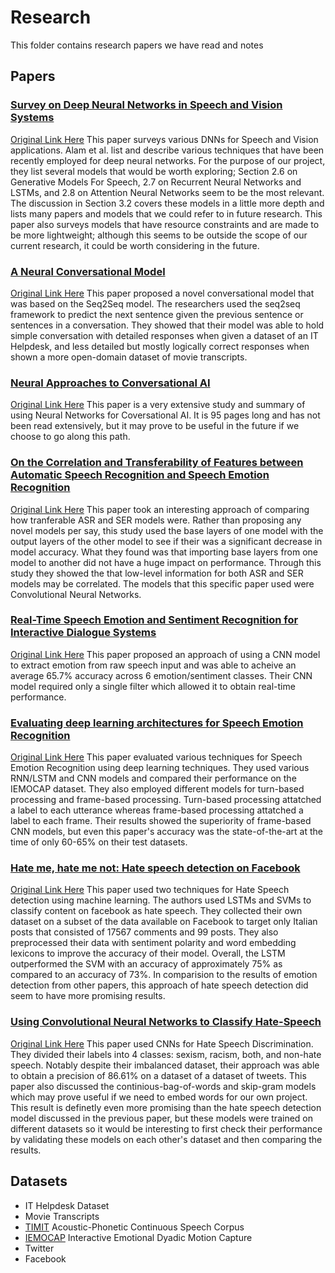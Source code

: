 # Research

This folder contains research papers we have read and notes
## Papers

### [Survey on Deep Neural Networks in Speech and Vision Systems](Survey_on_Deep_Neural_Networks_in_Speech_and_Vision_Systems.pdf)

[Original Link Here](https://arxiv.org/abs/1908.07656)
This paper surveys various DNNs for Speech and Vision applications. Alam et al. list and describe various techniques that have been recently employed for deep neural networks. For the purpose of our project, they list several models that would be worth exploring; Section 2.6 on Generative Models For Speech, 2.7 on Recurrent Neural Networks and LSTMs, and 2.8 on Attention Neural Networks seem to be the most relevant. The discussion in Section 3.2 covers these models in a little more depth and lists many papers and models that we could refer to in future research. This paper also surveys models that have resource constraints and are made to be more lightweight; although this seems to be outside the scope of our current research, it could be worth considering in the future. 

### [A Neural Conversational Model](A_Neural_Conversational_Model)

[Original Link Here](https://arxiv.org/abs/1506.05869)
This paper proposed a novel conversational model that was based on the Seq2Seq model. The researchers used the seq2seq framework to predict the next sentence given the previous sentence or sentences in a conversation. They showed that their model was able to hold simple conversation with detailed responses when given a dataset of an IT Helpdesk, and less detailed but mostly logically correct responses when shown a more open-domain dataset of movie transcripts.

### [Neural Approaches to Conversational AI](Neural_Approaches_to_Conversational_AI.pdf)

[Original Link Here](https://arxiv.org/abs/1809.08267)
This paper is a very extensive study and summary of using Neural Networks for Coversational AI. It is 95 pages long and has not been read extensively, but it may prove to be useful in the future if we choose to go along this path.

### [On the Correlation and Transferability of Features between Automatic Speech Recognition and Speech Emotion Recognition](On_the_Correlation_and_Transferability_of_Features_between_Automatic_Speech_Recognition_and_Speech_Emotion_Recognition.pdf)

[Original Link Here](https://pdfs.semanticscholar.org/9b32/4a985a3ab539045d09ec9419aef956cbaff8.pdf)
This paper took an interesting approach of comparing how tranferable ASR and SER models were. Rather than proposing any novel models per say, this study used the base layers of one model with the output layers of the other model to see if their was a significant decrease in model accuracy. What they found was that importing base layers from one model to another did not have a huge impact on performance. Through this study they showed the that low-level information for both ASR and SER models may be correlated. The models that this specific paper used were Convolutional Neural Networks. 

### [Real-Time Speech Emotion and Sentiment Recognition for Interactive Dialogue Systems](Real-Time_Speech_Emotion_and_Sentiment_Recognition_for_Interactive_Dialogue_Systems.pdf)

[Original Link Here](https://www.aclweb.org/anthology/D16-1110.pdf)
This paper proposed an approach of using a CNN model to extract emotion from raw speech input and was able to acheive an average 65.7% accuracy across 6 emotion/sentiment classes. Their CNN model required only a single filter which allowed it to obtain real-time performance.  

### [Evaluating deep learning architectures for Speech Emotion Recognition](Evaluating_deep_learning_architectures_for_Speech_Emotion_Recognition.pdf)

[Original Link Here](https://www.sciencedirect.com/science/article/abs/pii/S089360801730059X)
This paper evaluated various techniques for Speech Emotion Recognition using deep learning techniques. They used various RNN/LSTM and CNN models and compared their performance on the IEMOCAP dataset. They also employed different models for turn-based processing and frame-based processing. Turn-based processing attatched a label to each utterance whereas frame-based processing attatched a label to each frame. Their results showed the superiority of frame-based CNN models, but even this paper's accuracy was the state-of-the-art at the time of only 60-65% on their test datasets.

### [Hate me, hate me not: Hate speech detection on Facebook](Hate_me_hate_me_not_Hate_speech_detection_on_Facebook.pdf)

[Original Link Here](https://www.semanticscholar.org/paper/Hate-Me%2C-Hate-Me-Not%3A-Hate-Speech-Detection-on-Vigna-Cimino/2d21ebb96a5cd93bdfda391c70a3f77717b09833)
This paper used two techniques for Hate Speech detection using machine learning. The authors used LSTMs and SVMs to classify content on facebook as hate speech. They collected their own dataset on a subset of the data available on Facebook to target only Italian posts that consisted of 17567 comments and 99 posts. They also preprocessed their data with sentiment polarity and word embedding lexicons to improve the accuracy of their model. Overall, the LSTM outperformed the SVM with an accuracy of approximately 75% as compared to an accuracy of 73%. In comparision to the results of emotion detection from other papers, this approach of hate speech detection did seem to have more promising results. 

### [Using Convolutional Neural Networks to Classify Hate-Speech](Using_Convolutional_Neural_Networks_to_Classify_Hate-Speech.pdf)

[Original Link Here](https://www.researchgate.net/publication/318741626_Using_Convolutional_Neural_Networks_to_Classify_Hate-Speech)
This paper used CNNs for Hate Speech Discrimination. They divided their labels into 4 classes: sexism, racism, both, and non-hate speech. Notably despite their imbalanced dataset, their approach was able to obtain a precision of 86.61% on a dataset of a dataset of tweets. This paper also discussed the continious-bag-of-words and skip-gram models which may prove useful if we need to embed words for our own project. This result is definetly even more promising than the hate speech detection model discussed in the previous paper, but these models were trained on different datasets so it would be interesting to first check their performance by validating these models on each other's dataset and then comparing the results. 

## Datasets

* IT Helpdesk Dataset
* Movie Transcripts
* [TIMIT](https://deepai.org/dataset/timit) Acoustic-Phonetic Continuous Speech Corpus
* [IEMOCAP](https://sail.usc.edu/iemocap/) Interactive Emotional Dyadic Motion Capture
* Twitter
* Facebook
